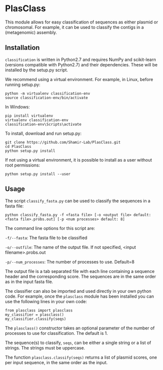 # PlasClass
This module allows for easy classification of sequences as either plasmid or chromosomal.
For example, it can be used to classify the contigs in a (metagenomic) assembly.

## Installation

`classification` is written in Python2.7 and requires NumPy and scikit-learn (versions compatible with Python2.7) and their dependencies. These will be installed by the setup.py script.

We recommend using a virtual environment. For example, in Linux, before running setup.py:
```
python -m virtualenv classification-env
source classification-env/bin/activate
```
In Windows:
```
pip install virtualenv
virtualenv classification-env
classification-env\Scripts\activate
```

To install, download and run setup.py:

    git clone https://github.com/Shamir-Lab/PlasClass.git
    cd PlasClass
    python setup.py install

If not using a virtual environment, it is possible to install as a user without root permissions:
```
python setup.py install --user
```


<!--- `classification` can also be installed using `pip`. Just do `pip install classification` --->


## Usage

The script `classify_fasta.py` can be used to classify the sequences in a fasta file:
```
python classify_fasta.py -f <fasta file> [-o <output file> default: <fasta file>.probs.out] [-p <num processes> default: 8]
```
The command line options for this script are:

`-f/--fasta`: The fasta file to be classified

`-o/--outfile`: The name of the output file. If not specified, \<input filename\>.probs.out

`-p/--num_processes`: The number of processes to use. Default=8

The output file is a tab separated file with each line containing a sequence header and the corresponding score. The sequences are in the same order as in the input fasta file. 

The classifier can also be imported and used directly in your own python code. For example, once the `plasclass` module has been installed you can use the following lines in your own code:
```
from plasclass import plasclass
my_classifier = plasclass()
my_classifier.classify(seqs)
```
The `plasclass()` constructor takes an optional parameter of the number of processes to use for classification. The default is 1.

The sequence(s) to classify, `seqs`, can be either a single string or a list of strings. The strings must be uppercase.

The function `plasclass.classify(seqs)` returns a list of plasmid scores, one per input sequence, in the same order as the input.

